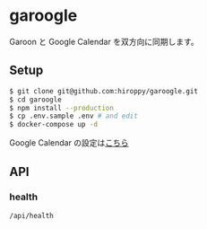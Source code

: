 # garoogle

Garoon と Google Calendar を双方向に同期します。

## Setup

```sh
$ git clone git@github.com:hiroppy/garoogle.git
$ cd garoogle
$ npm install --production
$ cp .env.sample .env # and edit
$ docker-compose up -d
```

Google Calendar の設定は[こちら](./docs/google-calendar.md)

## API

### health

`/api/health`

